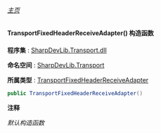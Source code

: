 ###### [主页](./Index.md "主页")

#### TransportFixedHeaderReceiveAdapter() 构造函数

**程序集** : [SharpDevLib.Transport.dll](./SharpDevLib.Transport.assembly.md "SharpDevLib.Transport.dll")

**命名空间** : [SharpDevLib.Transport](./SharpDevLib.Transport.namespace.md "SharpDevLib.Transport")

**所属类型** : [TransportFixedHeaderReceiveAdapter](./SharpDevLib.Transport.TransportFixedHeaderReceiveAdapter.md "TransportFixedHeaderReceiveAdapter")

``` csharp
public TransportFixedHeaderReceiveAdapter()
```
**注释**

*默认构造函数*


